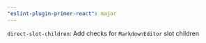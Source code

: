 ```yaml
---
"eslint-plugin-primer-react": major
---
```


`direct-slot-children`: Add checks for `MarkdownEditor` slot children
